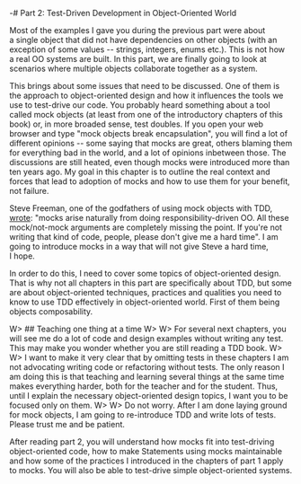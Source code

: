 -# Part 2: Test-Driven Development in Object-Oriented World

Most of the examples I gave you during the previous part were about a single object that did not have dependencies on other objects (with an exception of some values -- strings, integers, enums etc.). This is not how a real OO systems are built. In this part, we are finally going to look at scenarios where multiple objects collaborate together as a system.

This brings about some issues that need to be discussed. One of them is the approach to object-oriented design and how it influences the tools we use to test-drive our code. You probably heard something about a tool called mock objects (at least from one of the introductory chapters of this book) or, in more broaded sense, test doubles. If you open your web
browser and type "mock objects break encapsulation", you will find a lot of different opinions -- some saying that mocks are great, others blaming them for everything bad in the world, and a lot of opinions inbetween those. The discussions are still heated, even though mocks were introduced more than ten years ago. My goal in this chapter is to outline the real context and forces that lead to adoption of mocks and how to use them for your benefit, not failure.

Steve Freeman, one of the godfathers of using mock objects with TDD, [wrote](https://groups.google.com/d/msg/growing-object-oriented-software/rwxCURI_3kM/2UcNAlF_Jh4J): "mocks arise naturally from doing responsibility-driven OO. All these mock/not-mock arguments are completely missing the point. If you're not writing that kind of code, people, please don't give me a hard time". I am going to introduce mocks in a way that will not give Steve a hard time, I hope.

In order to do this, I need to cover some topics of object-oriented design. That is why not all chapters in this part are specifically about TDD, but some are about object-oriented techniques, practices and qualities you need to know to use TDD effectively in object-oriented world. First of them being objects composability.

W> ## Teaching one thing at a time
W>
W> For several next chapters, you will see me do a lot of code and design examples without writing any test. This may make you wonder whether you are still reading a TDD book. 
W>
W> I want to make it very clear that by omitting tests in these chapters I am not advocating writing code or refactoring without tests. The only reason I am doing this is that teaching and learning several things at the same time makes everything harder, both for the teacher and for the student. Thus, until I explain the necessary object-oriented design topics, I want you to be focused only on them.
W>
W> Do not worry. After I am done laying ground for mock objects, I am going to re-introduce TDD and write lots of tests. Please trust me and be patient.
 
After reading part 2, you will understand how mocks fit into test-driving object-oriented code, how to make Statements using mocks maintainable and how some of the practices I introduced in the chapters of part 1 apply to mocks. You will also be able to test-drive simple object-oriented systems.
